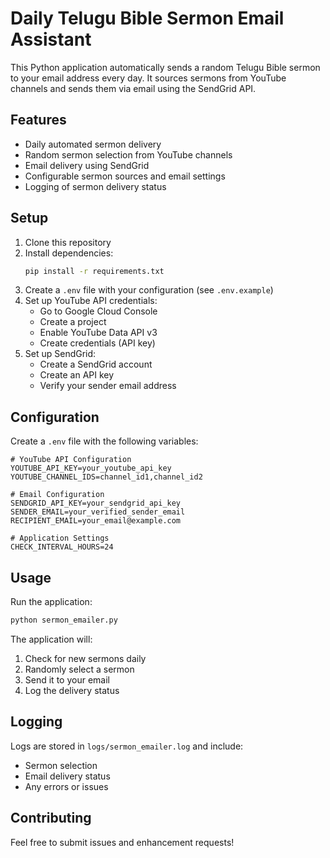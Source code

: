 # Daily Telugu Bible Sermon Email Assistant

This Python application automatically sends a random Telugu Bible sermon to your email address every day. It sources sermons from YouTube channels and sends them via email using the SendGrid API.

## Features

- Daily automated sermon delivery
- Random sermon selection from YouTube channels
- Email delivery using SendGrid
- Configurable sermon sources and email settings
- Logging of sermon delivery status

## Setup

1. Clone this repository
2. Install dependencies:
   ```bash
   pip install -r requirements.txt
   ```
3. Create a `.env` file with your configuration (see `.env.example`)
4. Set up YouTube API credentials:
   - Go to Google Cloud Console
   - Create a project
   - Enable YouTube Data API v3
   - Create credentials (API key)
5. Set up SendGrid:
   - Create a SendGrid account
   - Create an API key
   - Verify your sender email address

## Configuration

Create a `.env` file with the following variables:

```
# YouTube API Configuration
YOUTUBE_API_KEY=your_youtube_api_key
YOUTUBE_CHANNEL_IDS=channel_id1,channel_id2

# Email Configuration
SENDGRID_API_KEY=your_sendgrid_api_key
SENDER_EMAIL=your_verified_sender_email
RECIPIENT_EMAIL=your_email@example.com

# Application Settings
CHECK_INTERVAL_HOURS=24
```

## Usage

Run the application:

```bash
python sermon_emailer.py
```

The application will:
1. Check for new sermons daily
2. Randomly select a sermon
3. Send it to your email
4. Log the delivery status

## Logging

Logs are stored in `logs/sermon_emailer.log` and include:
- Sermon selection
- Email delivery status
- Any errors or issues

## Contributing

Feel free to submit issues and enhancement requests! 